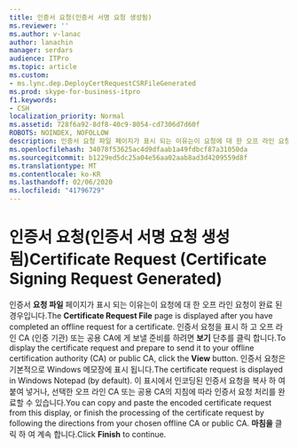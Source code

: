 ```yaml
---
title: 인증서 요청(인증서 서명 요청 생성됨)
ms.reviewer: ''
ms.author: v-lanac
author: lanachin
manager: serdars
audience: ITPro
ms.topic: article
ms.custom:
- ms.lync.dep.DeployCertRequestCSRFileGenerated
ms.prod: skype-for-business-itpro
f1.keywords:
- CSH
localization_priority: Normal
ms.assetid: 728f6a92-8df8-40c9-8054-cd7306d7d60f
ROBOTS: NOINDEX, NOFOLLOW
description: 인증서 요청 파일 페이지가 표시 되는 이유는이 요청에 대 한 오프 라인 요청이 완료 된 경우입니다. 인증서 요청을 표시 하 고 오프 라인 CA (인증 기관) 또는 공용 CA에 게 보낼 준비를 하려면 보기 단추를 클릭 합니다. 인증서 요청은 기본적으로 Windows 메모장에 표시 됩니다. 이 표시에서 인코딩된 인증서 요청을 복사 하 여 붙여 넣거나, 선택한 오프 라인 CA 또는 공용 CA의 지침에 따라 인증서 요청 처리를 완료할 수 있습니다. 마침을 클릭 하 여 계속 합니다.
ms.openlocfilehash: 34078f53625ac4d9dfaab1a49fdbcf87a31050da
ms.sourcegitcommit: b1229ed5dc25a04e56aa02aab8ad3d4209559d8f
ms.translationtype: MT
ms.contentlocale: ko-KR
ms.lasthandoff: 02/06/2020
ms.locfileid: "41796729"
---
```

# <a name="certificate-request-certificate-signing-request-generated"></a><span data-ttu-id="60789-107">인증서 요청(인증서 서명 요청 생성됨)</span><span class="sxs-lookup"><span data-stu-id="60789-107">Certificate Request (Certificate Signing Request Generated)</span></span>
 
<span data-ttu-id="60789-108">인증서 **요청 파일** 페이지가 표시 되는 이유는이 요청에 대 한 오프 라인 요청이 완료 된 경우입니다.</span><span class="sxs-lookup"><span data-stu-id="60789-108">The **Certificate Request File** page is displayed after you have completed an offline request for a certificate.</span></span> <span data-ttu-id="60789-109">인증서 요청을 표시 하 고 오프 라인 CA (인증 기관) 또는 공용 CA에 게 보낼 준비를 하려면 **보기** 단추를 클릭 합니다.</span><span class="sxs-lookup"><span data-stu-id="60789-109">To display the certificate request and prepare to send it to your offline certification authority (CA) or public CA, click the **View** button.</span></span> <span data-ttu-id="60789-110">인증서 요청은 기본적으로 Windows 메모장에 표시 됩니다.</span><span class="sxs-lookup"><span data-stu-id="60789-110">The certificate request is displayed in Windows Notepad (by default).</span></span> <span data-ttu-id="60789-111">이 표시에서 인코딩된 인증서 요청을 복사 하 여 붙여 넣거나, 선택한 오프 라인 CA 또는 공용 CA의 지침에 따라 인증서 요청 처리를 완료할 수 있습니다.</span><span class="sxs-lookup"><span data-stu-id="60789-111">You can copy and paste the encoded certificate request from this display, or finish the processing of the certificate request by following the directions from your chosen offline CA or public CA.</span></span> <span data-ttu-id="60789-112">**마침을** 클릭 하 여 계속 합니다.</span><span class="sxs-lookup"><span data-stu-id="60789-112">Click **Finish** to continue.</span></span>
  

